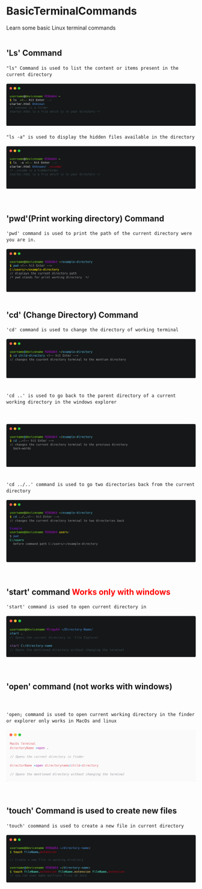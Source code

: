 # BasicTerminalCommands
Learn some basic Linux terminal commands
<br>
<br>
<h2>'Ls' Command</h2>
<code>"ls" Command is used to list the content or items present in the current directory</code>
<br>
<br>
<img src="carbon (1).png" >
<br>
<br>
<code>"ls -a" is used to display the hidden files available in the directory</code>
<br>
<br>
<img src="list hidden files.png">
<br>
<br>
<br>
<h2>'pwd'(Print working directory) Command</h2>
<code>'pwd' command is used to print the path of the current directory were you are in.</code>
<br>
<br>
<img src="pwd.png">
<br>
<br>
<h2>'cd' (Change Directory) Command </h2>
<code>'cd' command is used to change the directory of working terminal</code>
<br>
<br>
<img src="cd.png">
<br>
<br>
<br>
<code>'cd ..' is used to go back to the parent directory of a current working directory in the windows explorer</code>
<br>
<br>
<br>
<br>
<img src="cdd.png">
<br>
<br>
<br>
<code>'cd ../..' command is used to go two directories back from the current directory</code>
<br>
<br>
<img src="cd3.png">
<br>
<br>
<br>
<h2>'start' command <span style="color: red;">Works only with windows</span></h2>
<code>'start' command is used to open current directory in </code>
<br>
<br>
<img src="start.png">
<br>
<br>
<br>
<h2>'open' command (not works with windows)</h2>
<br>
<br>
<code>'open; command is used to open current working directory in the finder or explorer only works in MacOs and linux</code>
<br>
<br>
<img src="open.png">
<br>
<br>
<br>
<h2>'touch' Command is used to create new files</h2>
<code>'touch' coommand is used to create a new file in current directory</code>
<br>
<br>
<img src="touch.png">
<br>
<br>
<br>
